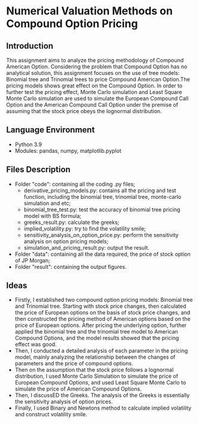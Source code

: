 # Numerical Valuation Methods on Compound Option Pricing
## Introduction
This assignment aims to analyze the pricing methodology of Compound American Option. Considering the problem that Compound Option has no analytical solution,
this assignment focuses on the use of tree models: Binomial tree and Trinomial trees
to price Compound American Option.The pricing models shows great effect on the
Compound Option. In order to further test the pricing effect, Monte
Carlo simulation and Least Square Monte Carlo simulation are used to simulate the European
Compound Call Option and the American Compound Call Option under the
premise of assuming that the stock price obeys the lognormal distribution.

## Language Environment
* Python 3.9
* Modules: pandas, numpy, matplotlib.pyplot

## Files Description
* Folder "code": containing all the coding .py files;
  * derivative_pricing_models.py: contains all the pricing and test function, including the binomial tree, trinomial tree, monte-carlo simulation and etc;
  * binomial_tree_test.py: test the accuracy of binomial tree pricing model with BS formula;
  * greeks_result.py: calculate the greeks;
  * implied_volatility.py: try to find the volatility smile;
  * sensitivity_analysis_on_option_price.py: perform the sensitivity analysis on option pricing models;
  * simulation_and_pricing_result.py: output the result.
* Folder "data": containing all the data required, the price of stock option of JP Morgan;
* Folder "result": containing the output figures.

## Ideas
* Firstly, I established two compound option pricing models: Binomial
tree and Trinomial tree. Starting with stock price changes, then
calculated the price of European options on the basis of stock price changes, and
then constructed the pricing method of American options based on the price of European
options. After pricing the underlying option, further applied the binomial
tree and the trinomial tree model to American Compound Options, and the model
results showed that the pricing effect was good.
* Then, I conducted a detailed analysis of each parameter in the pricing
model, mainly analyzing the relationship between the changes of parameters and
the price of compound options.
* Then on the assumption that the stock price follows a lognormal distribution,
I used Monte Carlo Simulation to simulate the price of European Compound
Options, and used Least Square Monte Carlo to simulate the price of American
Compound Options.
* Then, I discussED the Greeks. The analysis of the Greeks is essentially
the sensitivity analysis of option prices.
* Finally, I used Binary and Newtons method to calculate implied volatility
and construct volatility smile.
